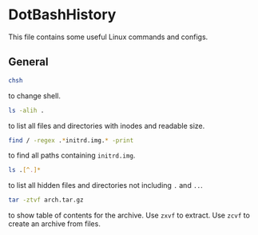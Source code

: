 # DotBashHistory
This file contains some useful Linux commands and configs.
## General
```bash
chsh
```
to change shell. 

```bash
ls -alih .
```
to list all files and directories with inodes and readable size. 

```bash
find / -regex .*initrd.img.* -print
```
to find all paths containing `initrd.img`.

```bash
ls .[^.]*
```
to list all hidden files and directories not including `.` and `..`.

```bash
tar -ztvf arch.tar.gz
```
to show table of contents for the archive. Use `zxvf` to extract. Use `zcvf` to create an archive from files.
